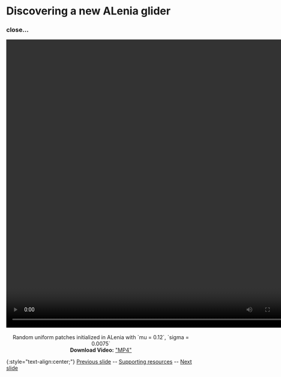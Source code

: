 # Discovering a new ALenia glider 
### close...

<div align="center">

<!-- 'video for everyone' code snippet from https://camendesign.com/code/video_for_everybody -->
<!-- first try HTML5 playback: if serving as XML, expand `controls` to `controls="controls"` and autoplay likewise -->
<!-- warning: playback does not work on iOS3 if you include the poster attribute! fixed in iOS4.0 -->
<video width="768" height="768" controls>
	<!-- MP4 must be first for iPad! -->
	<source src="https://raw.githubusercontent.com/riveSunder/fractal_persistence/master/docs/assets/vid2a_alenia_initial2.mp4" type="video/mp4" /><!-- Safari / iOS video    -->
<!-- <source src="__VIDEO__.OGV" type="video/ogg" /><!-- Firefox / Opera / Chrome10 --> -->
	<!-- fallback to Flash: -->
	<object width="768" height="768" type="application/x-shockwave-flash" data="__FLASH__.SWF">
		<!-- Firefox uses the `data` attribute above, IE/Safari uses the param below -->
		<param name="movie" value="__FLASH__.SWF" />
		<param name="flashvars" value="controlbar=over&amp;image=__POSTER__.JPG&amp;file=https://raw.githubusercontent.com/riveSunder/fractal_persistence/master/docs/assets/vid2a_alenia_initial2.mp4" />
		<!-- fallback image. note the title field below, put the title of the video there -->
		<img src="https://raw.githubusercontent.com/riveSunder/fractal_persistence/master/docs/assets/vid2a_thumbnail.png" width="768" height="768" alt="thumbnail of _Orbium_ glider"
		     title="No video playback capabilities, please download the video below" />
	</object>
</video>
<p>	
  Random uniform patches initialized in ALenia with `mu = 0.12`, `sigma = 0.0075`
  <br>
  <strong>Download Video:</strong>
	<a href="https://raw.githubusercontent.com/riveSunder/fractal_persistence/master/docs/assets/vid2a_alenia_initial2.mp4">"MP4"</a>
<!-- Open Format:	<a href="__VIDEO__.OGV">"Ogg"</a> -->
</p>

</div>

{:style="text-align:center;"}
[Previous slide](https://rivesunder.github.io/fractal_persistence/al24_slide_007) -- [Supporting resources](https://rivesunder.github.io/fractal_persistence) -- [Next slide](https://rivesunder.github.io/fractal_persistence/al24_slide_009)

